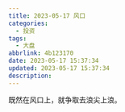 ```yaml
---
title: 2023-05-17 风口
categories:
  - 投资
tags:
  - 大盘
abbrlink: 4b123170
date: 2023-05-17 15:37:34
updated: 2023-05-17 15:37:34
description:
---
```


既然在风口上，就争取去浪尖上浪。
